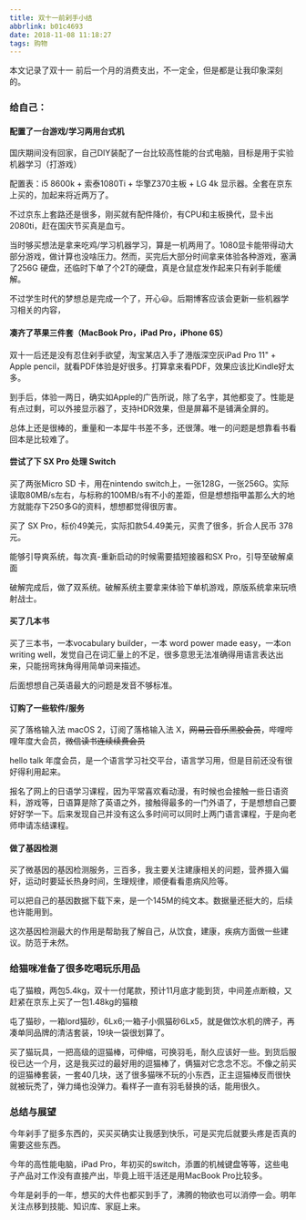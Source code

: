 ```yaml
---
title: 双十一前剁手小结
abbrlink: b01c4693
date: 2018-11-08 11:18:27
tags: 购物
---
```


本文记录了双十一 前后一个月的消费支出，不一定全，但是都是让我印象深刻的。

### 给自己：

#### 配置了一台游戏/学习两用台式机
国庆期间没有回家，自己DIY装配了一台比较高性能的台式电脑，目标是用于实验机器学习（打游戏）

配置表：i5 8600k + 索泰1080Ti + 华擎Z370主板 + LG 4k 显示器。全套在京东上买的，加起来将近两万了。

不过京东上套路还是很多，刚买就有配件降价，有CPU和主板换代，显卡出2080ti，赶在国庆节买真是血亏。

当时够买想法是拿来吃鸡/学习机器学习，算是一机两用了。1080显卡能带得动大部分游戏，做计算也没啥压力。然而，买完后大部分时间拿来体验各种游戏，塞满了256G 硬盘，还临时下单了个2T的硬盘，真是仓鼠症发作起来只有剁手能缓解。

不过学生时代的梦想总是完成一个了，开心😃。后期博客应该会更新一些机器学习相关的内容，

#### 凑齐了苹果三件套（MacBook Pro，iPad Pro，iPhone 6S）
双十一后还是没有忍住剁手欲望，淘宝某店入手了港版深空灰iPad Pro 11" + Apple pencil，就看PDF体验是好很多。打算拿来看PDF，效果应该比Kindle好太多。

到手后，体验一两日，确实如Apple的广告所说，除了名字，其他都变了。性能是有点过剩，可以外接显示器了，支持HDR效果，但是屏幕不是铺满全屏的。

总体上还是很棒的，重量和一本犀牛书差不多，还很薄。唯一的问题是想靠看书看回本是比较难了。

#### 尝试了下 SX Pro 处理 Switch
买了两张Micro SD 卡，用在nintendo switch上，一张128G，一张256G。实际读取80MB/s左右，与标称的100MB/s有不小的差距，但是想想指甲盖那么大的地方就能存下250多G的资料，想想都觉得很厉害。

买了 SX Pro，标价49美元，实际扣款54.49美元，买贵了很多，折合人民币 378元。

能够引导爽系统，每次真-重新启动的时候需要插短接器和SX Pro，引导至破解桌面

破解完成后，做了双系统。破解系统主要拿来体验下单机游戏，原版系统拿来玩喷射战士。
#### 买了几本书
买了三本书，一本vocabulary builder，一本 word power made easy，一本on writing well，发觉自己在词汇量上的不足，很多意思无法准确得用语言表达出来，只能拐弯抹角得用简单词来描述。

后面想想自己英语最大的问题是发音不够标准。

#### 订购了一些软件/服务
买了落格输入法 macOS 2，订阅了落格输入法 X，~~网易云音乐黑胶会员~~，哔哩哔哩年度大会员，~~微信读书连续续费会员~~

hello talk 年度会员，是一个语言学习社交平台，语言学习用，但是目前还没有很好得利用起来。

报名了网上的日语学习课程，因为平常喜欢看动漫，有时候也会接触一些日语资料，游戏等，日语算是除了英语之外，接触得最多的一门外语了，于是想想自己要好好学一下。后来发现自己并没有这么多时间可以同时上两门语言课程，于是向老师申请冻结课程。

#### 做了基因检测
买了微基因的基因检测服务，三百多，我主要关注建康相关的问题，营养摄入偏好，运动时要延长热身时间，生理规律，顺便看看患病风险等。

可以把自己的基因数据下载下来，是一个145M的纯文本。数据量还挺大的，后续也许能用到。

这次基因检测最大的作用是帮助我了解自己，从饮食，建康，疾病方面做一些建议。防范于未然。

### 给猫咪准备了很多吃喝玩乐用品

屯了猫粮，两包5.4kg，双十一付尾款，预计11月底才能到货，中间差点断粮，又赶紧在京东上买了一包1.48kg的猫粮

屯了猫砂，一箱lord猫砂，6Lx6;一箱子小佩猫砂6Lx5，就是做饮水机的牌子，再凑单同品牌的清洁套装，19块一袋很划算了。

买了猫玩具，一把高级的逗猫棒，可伸缩，可换羽毛，耐久应该好一些。到货后服役已达一个月，这是我买过的最好用的逗猫棒了，俩猫对它念念不忘。不像之前买的逗猫棒套装，一套40几块，送了很多猫咪不玩的小东西，正主逗猫棒反而很快就被玩秃了，弹力绳也没弹力。看样子一直有羽毛替换的话，能用很久。

### 总结与展望

今年剁手了挺多东西的，买买买确实让我感到快乐，可是买完后就要头疼是否真的需要这些东西。

今年的高性能电脑，iPad Pro，年初买的switch，添置的机械键盘等等，这些电子产品对工作没有直接产出，毕竟上班干活还是用MacBook Pro比较多。

今年是剁手的一年，想买的大件也都买到手了，沸腾的物欲也可以消停一会。明年关注点移到技能、知识库、家庭上来。